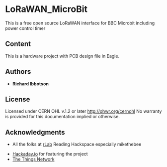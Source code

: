 # LoRaWAN_MicroBit
This is a free open source LoRaWAN interface for BBC Microbit including power control timer

## Content

This is a hardware project with PCB design file in Eagle. 



## Authors

* **Richard Ibbotson**  



## License

Licensed under CERN OHL v.1.2 or later http://ohwr.org/cernohl No warranty is provided for this documentation implied or otherwise.

## Acknowledgments

* All the folks at [rLab](http://www.rlab.org.uk) Reading Hackspace especially mikethebee
+ [Hackaday.io](https://hackaday.io/project/12164-just-do-iot) for featuring the project
+ [The Things Network](https://www.thethingsnetwork.org/)


